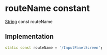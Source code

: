 


# routeName constant






[String](https://api.flutter.dev/flutter/dart-core/String-class.html) const routeName
  







## Implementation

```dart
static const routeName = '/InputPanelScreen';


```







